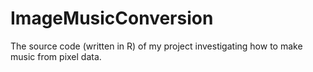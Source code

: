 # ImageMusicConversion
The source code (written in R) of my project investigating how to make music from pixel data.
